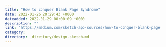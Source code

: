 ```yaml
---
title: "How to conquer Blank Page Syndrome"
date: 2022-01-26 20:29:43 +0000
dateadded: 2022-01-29 00:00:09 +0000
description: ""
link: "https://medium.com/sketch-app-sources/how-to-conquer-blank-page-syndrome-be223e008c57?source=rss----d23119b14977---4"
category:
directory: _directory/design-sketch.md
---
```

